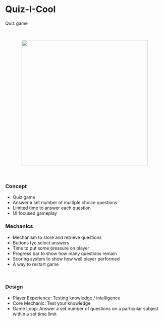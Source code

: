 # Quiz-I-Cool
 Quiz game

<br>
 
<p align="center">
 <img src="" height="400" />
</p>

<br>

### Concept

* Quiz game
* Answer a set number of multiple choice questions
* Limited time to answer each question
* UI focused gameplay

### Mechanics

 * Mechanism to store and retrieve questions
 * Buttons tyo select answers
 * Time to put some pressure on player
 * Progress bar to show how many questions remain
 * Scoring system to show how well player performed
 * A way to restart game

 <br>

 ### Design

* Player Experience: Testing knowledge / intelligence
* Core Mechanic: Test your knowledge
* Game Loop: Answer a set number of questions on a particular subject within a set time limit

